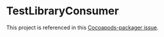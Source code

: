 # TestLibraryConsumer

This project is referenced in this [Cocoapods-packager issue](https://github.com/CocoaPods/cocoapods-packager/issues/121).
